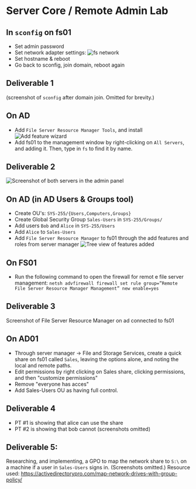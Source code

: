 # Server Core / Remote Admin Lab

## In `sconfig` on fs01
* Set admin password
* Set network adapter settings:
    ![fs network](/nconfig.png)
* Set hostname & reboot
* Go back to sconfig, join domain, reboot again

## Deliverable 1
(screenshot of `sconfig` after domain join. Omitted for brevity.)

## On AD
* Add `File Server Resource Manager Tools`, and install
![Add feature wizard](/roles-feats.png)
* Add fs01 to the management window by right-clicking on `All Servers`, and adding it. Then, type in `fs` to find it by name.
 
## Deliverable 2
![Screenshot of both servers in the admin panel](/rsat-del2.png)

## On AD (in AD Users & Groups tool)
* Create OU's: `SYS-255/{Users,Computers,Groups}`
* Create Global Security Group `Sales-Users` in `SYS-255/Groups/`
* Add users `Bob` and `Alice` in `SYS-255/Users`
* Add `Alice` to `Sales-Users`
* Add `File Server Resource Manager` to fs01 through the add features and roles from server manager
    ![Tree view of features added](/rsat-arfw.png)

## On FS01
* Run the following command to open the firewall for remot e file server management: `netsh advfirewall firewall set rule group=”Remote File Server Resource Manager Management” new enable=yes`

## Deliverable 3
Screenshot of File Server Resource Manager on ad connected to fs01

## On AD01
* Through server manager -> File and Storage Services, create a quick share on fs01 called `Sales`, leaving the options alone, and noting the local and remote paths.
* Edit permissions by right clicking on Sales share, clicking permissions, and then "customize permissions"
* Remove "everyone has acces"
* Add Sales-Users OU as having full control.

## Deliverable 4
* PT #1 is showing that alice can use the share
* PT #2 is showing that bob cannot
(screenshots omitted)

## Deliverable 5:
Researching, and implementing, a GPO to map the network share to `S:\` on a machine if a user in `Sales-Users` signs in.
(Screenshots omitted.)
Resource used: https://activedirectorypro.com/map-network-drives-with-group-policy/
